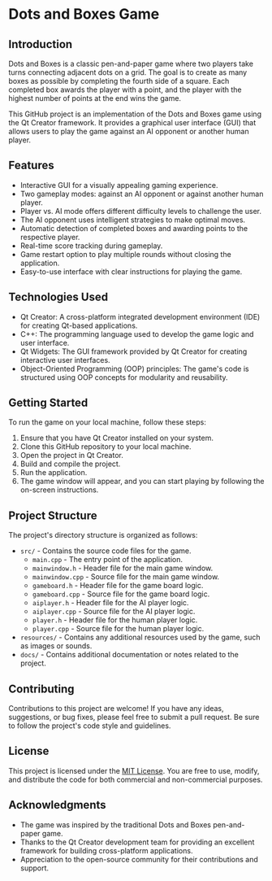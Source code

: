 # Dots and Boxes Game

## Introduction
Dots and Boxes is a classic pen-and-paper game where two players take turns connecting adjacent dots on a grid. The goal is to create as many boxes as possible by completing the fourth side of a square. Each completed box awards the player with a point, and the player with the highest number of points at the end wins the game.

This GitHub project is an implementation of the Dots and Boxes game using the Qt Creator framework. It provides a graphical user interface (GUI) that allows users to play the game against an AI opponent or another human player.

## Features
- Interactive GUI for a visually appealing gaming experience.
- Two gameplay modes: against an AI opponent or against another human player.
- Player vs. AI mode offers different difficulty levels to challenge the user.
- The AI opponent uses intelligent strategies to make optimal moves.
- Automatic detection of completed boxes and awarding points to the respective player.
- Real-time score tracking during gameplay.
- Game restart option to play multiple rounds without closing the application.
- Easy-to-use interface with clear instructions for playing the game.

## Technologies Used
- Qt Creator: A cross-platform integrated development environment (IDE) for creating Qt-based applications.
- C++: The programming language used to develop the game logic and user interface.
- Qt Widgets: The GUI framework provided by Qt Creator for creating interactive user interfaces.
- Object-Oriented Programming (OOP) principles: The game's code is structured using OOP concepts for modularity and reusability.

## Getting Started
To run the game on your local machine, follow these steps:

1. Ensure that you have Qt Creator installed on your system.
2. Clone this GitHub repository to your local machine.
3. Open the project in Qt Creator.
4. Build and compile the project.
5. Run the application.
6. The game window will appear, and you can start playing by following the on-screen instructions.

## Project Structure
The project's directory structure is organized as follows:

- `src/` - Contains the source code files for the game.
  - `main.cpp` - The entry point of the application.
  - `mainwindow.h` - Header file for the main game window.
  - `mainwindow.cpp` - Source file for the main game window.
  - `gameboard.h` - Header file for the game board logic.
  - `gameboard.cpp` - Source file for the game board logic.
  - `aiplayer.h` - Header file for the AI player logic.
  - `aiplayer.cpp` - Source file for the AI player logic.
  - `player.h` - Header file for the human player logic.
  - `player.cpp` - Source file for the human player logic.
- `resources/` - Contains any additional resources used by the game, such as images or sounds.
- `docs/` - Contains additional documentation or notes related to the project.

## Contributing
Contributions to this project are welcome! If you have any ideas, suggestions, or bug fixes, please feel free to submit a pull request. Be sure to follow the project's code style and guidelines.

## License
This project is licensed under the [MIT License](LICENSE). You are free to use, modify, and distribute the code for both commercial and non-commercial purposes.

## Acknowledgments
- The game was inspired by the traditional Dots and Boxes pen-and-paper game.
- Thanks to the Qt Creator development team for providing an excellent framework for building cross-platform applications.
- Appreciation to the open-source community for their contributions and support.
